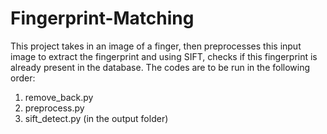 # Fingerprint-Matching
This project takes in an image of a finger, then preprocesses this input image to extract the fingerprint and using SIFT, checks if this fingerprint is already present in the database.
The codes are to be run in the following order:
1) remove_back.py
2) preprocess.py
3) sift_detect.py (in the output folder)
